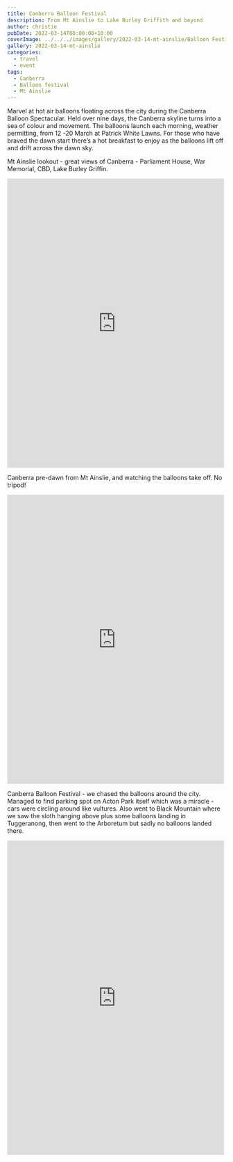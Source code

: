 ```yaml
---
title: Canberra Balloon Festival
description: From Mt Ainslie to Lake Burley Griffith and beyond
author: christie
pubDate: 2022-03-14T08:00:00+10:00
coverImage: ../../../images/gallery/2022-03-14-mt-ainslie/Balloon Festival.jpeg
gallery: 2022-03-14-mt-ainslie
categories:
  - travel
  - event
tags:
  - Canberra
  - Balloon festival
  - Mt Ainslie
---
```


Marvel at hot air balloons floating across the city during the Canberra Balloon Spectacular. Held over nine days, the Canberra skyline turns into a sea of colour and movement. The balloons launch each morning, weather permitting, from 12 -20 March at Patrick White Lawns. For those who have braved the dawn start there’s a hot breakfast to enjoy as the balloons lift off and drift across the dawn sky.

Mt Ainslie lookout - great views of Canberra - Parliament House, War Memorial, CBD, Lake Burley Griffin.

<iframe src="https://www.facebook.com/plugins/post.php?href=https%3A%2F%2Fwww.facebook.com%2Fchris1.tham%2Fposts%2Fpfbid0E6toFckUSHMgntW4ePBug6qyTbrTqAk2NGfrvxpcsTwPsCi37tdfjUzB73Mqg3Col&show_text=true&width=500" width="500" height="665" style="border:none;overflow:hidden" scrolling="no" frameborder="0" allowfullscreen="true" allow="autoplay; clipboard-write; encrypted-media; picture-in-picture; web-share"></iframe>

Canberra pre-dawn from Mt Ainslie, and watching the balloons take off. No tripod!

<iframe src="https://www.facebook.com/plugins/post.php?href=https%3A%2F%2Fwww.facebook.com%2Fchris1.tham%2Fposts%2Fpfbid02zyb3M9484vsedpgqyftZLBzoSEgc9F41VzHtFkgib2b42YJzfTAHzeTqTq1H3aZwl&show_text=true&width=500" width="500" height="665" style="border:none;overflow:hidden" scrolling="no" frameborder="0" allowfullscreen="true" allow="autoplay; clipboard-write; encrypted-media; picture-in-picture; web-share"></iframe>

Canberra Balloon Festival - we chased the balloons around the city. Managed to find parking spot on Acton Park itself which was a miracle - cars were circling around like vultures. Also went to Black Mountain where we saw the sloth hanging above plus some balloons landing in Tuggeranong, then went to the Arboretum but sadly no balloons landed there.

<iframe src="https://www.facebook.com/plugins/post.php?href=https%3A%2F%2Fwww.facebook.com%2Fchris1.tham%2Fposts%2Fpfbid05Csk4mzG3uJCV9U8rna5u2PJGXmyCXZPGKqvdDkWrjSfHipDLvDmgL521R8QUT2Bl&show_text=true&width=500" width="500" height="723" style="border:none;overflow:hidden" scrolling="no" frameborder="0" allowfullscreen="true" allow="autoplay; clipboard-write; encrypted-media; picture-in-picture; web-share"></iframe>

